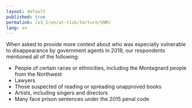 ```yaml
---
layout: default
published: true
permalink: /v3_1/en/at-risk/torture/VNM/
lang: en
---
```


When asked to provide more context about who was especially vulnerable to disappearance by government agents in 2019, our respondents mentioned all of the following:
-	People of certain races or ethnicities, including the Montagnard people from the Northwest
-	Lawyers
-	Those suspected of reading or spreading unapproved books 
-	Artists, including singers and directors  
-	Many face prison sentences under the 2015 penal code
